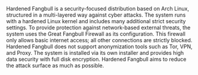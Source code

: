 Hardened Fangbull is a security-focused distribution based on Arch Linux, structured in a multi-layered way against cyber attacks. The system runs with a hardened Linux kernel and includes many additional strict security settings. To provide protection against network-based external threats, the system uses the Great Fangbull Firewall as its configuration. This firewall only allows basic internet access; all other connections are strictly blocked. Hardened Fangbull does not support anonymization tools such as Tor, VPN, and Proxy. The system is installed via its own installer and provides high data security with full disk encryption. Hardened Fangbull aims to reduce the attack surface as much as possible.

